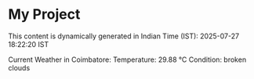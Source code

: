 # My Project

This content is dynamically generated in Indian Time (IST): 2025-07-27 18:22:20 IST


Current Weather in Coimbatore:
Temperature: 29.88 °C
Condition: broken clouds
